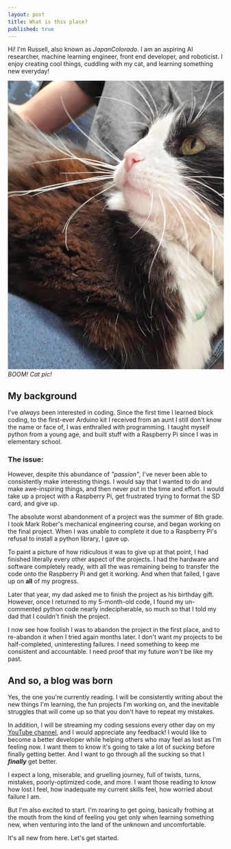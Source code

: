 ```yaml
---
layout: post
title: What is this place?
published: true
---
```


Hi! I'm Russell, also known as _JapanColorado_. I am an aspiring AI researcher, machine learning engineer, front end developer, and roboticist. I enjoy creating cool things, cuddling with my cat, and learning something new everyday!

<div class="caption_start"></div>

![A cute cat](../images/cat.jpg)
_BOOM! Cat pic!_

## My background

I've _always_ been interested in coding. Since the first time I learned block coding, to the first-ever Arduino kit I received from an aunt I still don't know the name or face of, I was enthralled with programming. I taught myself python from a young age, and built stuff with a Raspberry Pi since I was in elementary school.

### The issue:

However, despite this abundance of _"passion"_, I've never been able to consistently make interesting things. I would say that I wanted to do and make awe-inspiring things, and then never put in the time and effort. I would take up a project with a Raspberry Pi, get frustrated trying to format the SD card, and give up.

The absolute worst abandonment of a project was the summer of 8th grade. I took Mark Rober's mechanical engineering course, and began working on the final project. When I was unable to complete it due to a Raspberry Pi's refusal to install a python library, I gave up.

To paint a picture of how ridiculous it was to give up at that point, I had finished literally every other aspect of the projects. I had the hardware and software completely ready, with all the was remaining being to transfer the code onto the Raspberry Pi and get it working. And when that failed, I gave up on **all** of my progress.

Later that year, my dad asked me to finish the project as his birthday gift. However, once I returned to my 5-month-old code, I found my un-commented python code nearly indecipherable, so much so that I told my dad that I couldn't finish the project.

I now see how foolish I was to abandon the project in the first place, and to re-abandon it when I tried again months later. I don't want my projects to be half-completed, uninteresting failures. I need something to keep me consistent and accountable. I need proof that my future _won't_ be like my past.

## And so, a blog was born

Yes, the one you're currently reading. I will be consistently writing about the new things I'm learning, the fun projects I'm working on, and the inevitable struggles that will come up so that you don't have to repeat my mistakes.

In addition, I will be streaming my coding sessions every other day on my [YouTube channel](https://www.youtube.com/@japancolorado), and I would appreciate any feedback! I would like to become a better developer while helping others who may feel as lost as I'm feeling now. I want them to know it's going to take a lot of _sucking_ before finally getting better. And I want to go through all the sucking so that I **_finally_** get better.

I expect a long, miserable, and gruelling journey, full of twists, turns, mistakes, poorly-optimized code, and more. I want those reading to know how lost I feel, how inadequate my current skills feel, how worried about failure I am.

But I'm also excited to start. I'm roaring to get going, basically frothing at the mouth from the kind of feeling you get only when learning something new, when venturing into the land of the unknown and uncomfortable.

It's all new from here. Let's get started.
